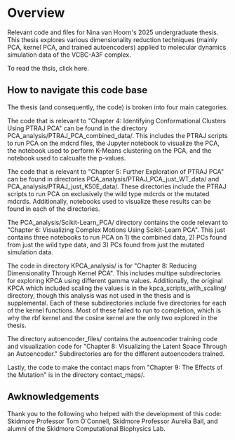 # Overview
Relevant code and files for Nina van Hoorn's 2025 undergraduate thesis. This thesis explores various dimensionality reduction techniques (mainly PCA, kernel PCA, and trained autoencoders) applied to molecular dynamics simulation data of the VCBC-A3F complex. 

To read the thsis, click here.

## How to navigate this code base
The thesis (and consequently, the code) is broken into four main categories. 

The code that is relevant to "Chapter 4: Identifying Conformational Clusters Using PTRAJ PCA" can be found in the directory PCA_analysis/PTRAJ_PCA_combined_data/. This includes the PTRAJ scripts to run PCA on the mdcrd files, the Jupyter notebook to visualize the PCA, the notebook used to perform K-Means clustering on the PCA, and the notebook used to calcualte the p-values.

The code that is relevant to "Chapter 5: Further Exploration of PTRAJ PCA" can be found in directories PCA_analysis/PTRAJ_PCA_just_WT_data/ and PCA_analysis/PTRAJ_just_K50E_data/. These directories include the PTRAJ scripts to run PCA on exclusively the wild type mdcrds or the mutated mdcrds. Additionally, notebooks used to visualize these results can be found in each of the directories. 

The PCA_analysis/Scikit-Learn_PCA/ directory contains the code relevant to "Chapter 6: Visualizing Complex Motions Using Scikit-Learn PCA". This just contains three notebooks to run PCA on 1) the combined data, 2) PCs found from just the wild type data, and 3) PCs found from just the mutated simulation data. 

The code in directory KPCA_analysis/ is for "Chapter 8: Reducing Dimensionality Through Kernel PCA". This includes multipe subdirectories for exploring KPCA using different gamma values. Additionally, the original KPCA which included scaling the values is in the kpca_scripts_with_scaling/ directory, though this analysis was not used in the thesis and is supplemental. Each of these subdirectories include five directories for each of the kernel functions. Most of these failed to run to completion, which is why the rbf kernel and the cosine kernel are the only two explored in the thesis. 

The directory autoencoder_files/ contains the autoencoder training code and visualization code for "Chapter 8: Visualizing the Latent Space Through an Autoencoder." Subdirectories are for the different autoencoders trained. 

Lastly, the code to make the contact maps from "Chapter 9: The Effects of the Mutation" is in the directory contact_maps/.


## Awknowledgements
Thank you to the following who helped with the development of this code: Skidmore Professor Tom O'Connell, Skidmore Professor Aurelia Ball, and alumni of the Skidmore Computational Biophysics Lab.
